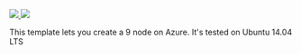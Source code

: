 <a href="https://portal.azure.com/#create/Microsoft.Template/uri/https%3A%2F%2Fraw.githubusercontent.com%2Fazure%2Fazure-quickstart-templates%2Fmaster%2Fmysql-ha-pxc%2Fazuredeploy.json" target="_blank">
    <img src="http://azuredeploy.net/deploybutton.png"/>
</a>
<a href="http://armviz.io/#/?load=https%3A%2F%2Fraw.githubusercontent.com%2FAzure%2Fazure-quickstart-templates%2Fmaster%2Fmysql-ha-pxc%2Fazuredeploy.json" target="_blank">
  <img src="http://armviz.io/visualizebutton.png"/>
</a>

This template lets you create a 9 node on Azure.  It's tested on Ubuntu 14.04 LTS  
 
